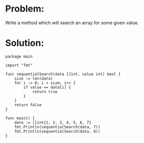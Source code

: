 # Problem:
Write a method which will search an array for some given value.

# Solution:
```
package main

import "fmt"

func sequentialSearch(data []int, value int) bool {
	size := len(data)
	for i := 0; i < size; i++ {
		if value == data[i] {
			return true
		}
	}
	return false
}

func main() {
	data := []int{1, 2, 3, 4, 5, 6, 7}
	fmt.Println(sequentialSearch(data, 7))
	fmt.Println(sequentialSearch(data, 8))
}

```